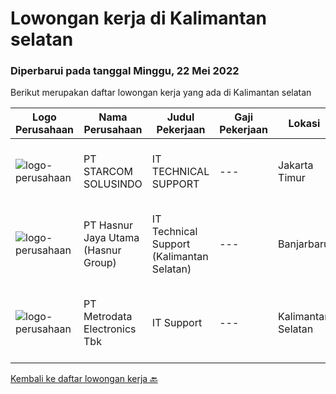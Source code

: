 
  # Lowongan kerja di Kalimantan selatan

  ### Diperbarui pada tanggal Minggu, 22 Mei 2022

  Berikut merupakan daftar lowongan kerja yang ada di Kalimantan selatan

  |Logo Perusahaan | Nama Perusahaan | Judul Pekerjaan | Gaji Pekerjaan | Lokasi | Deskripsi | Tanggal diunggah | Pranala |
  | -------------- | --------------- | --------------- | --------- | --------- | -------------- | ------- | ----------- |
  |![logo-perusahaan](https://image-service-cdn.seek.com.au/dc95d9d1c5c22c28661b0dd9d8fff207b12437ce/ee4dce1061f3f616224767ad58cb2fc751b8d2dc)|PT STARCOM SOLUSINDO|IT TECHNICAL SUPPORT|---|Jakarta Timur|Maintenance &amp; Troubleshoot Perangkat Melakukan Instalasi Radio BWA, Radio PTP, Switch &amp; Router (untuk Penempatan Palembang &amp; Banjarmasin)...|Kamis, 12 Mei 2022|https://www.jobstreet.co.id/id/job/it-technical-support-3879779?token=0~4e076e43-4a7b-46b0-baaa-94337a195488&sectionRank=1&jobId=jobstreet-id-job-3879779|
|![logo-perusahaan](https://image-service-cdn.seek.com.au/b33065d6ae1fba7a183a9b86aec06cb485406e70/ee4dce1061f3f616224767ad58cb2fc751b8d2dc)|PT Hasnur Jaya Utama (Hasnur Group)|IT Technical Support (Kalimantan Selatan)|---|Banjarbaru|Requirement: Candidate must possess at least a Bachelor's Degree, Engineering (Computer/Telecommunication) or equivalent At least 1 year(s) of IT...|Selasa, 10 Mei 2022|https://www.jobstreet.co.id/id/job/it-technical-support-kalimantan-selatan-3876357?token=0~4e076e43-4a7b-46b0-baaa-94337a195488&sectionRank=2&jobId=jobstreet-id-job-3876357|
|![logo-perusahaan](https://image-service-cdn.seek.com.au/0d75518309b56a3cff39daa569b0ba02cc7a22f2/ee4dce1061f3f616224767ad58cb2fc751b8d2dc)|PT Metrodata Electronics Tbk|IT Support|---|Kalimantan Selatan|Kualifikasi Engineer: Minimal D3 Pengalaman minimal 3 (tiga) tahun di bidang IT Support/Desktop Support Tugas Engineer : Support End User dan Hardware...|Rabu, 27 April 2022|https://www.jobstreet.co.id/id/job/it-support-1031454580?token=0~4e076e43-4a7b-46b0-baaa-94337a195488&sectionRank=3&jobId=jobstreet-id-job-1031454580|


  [Kembali ke daftar lowongan kerja 🔙](../README.md#daftar-lowongan-kerja)
  